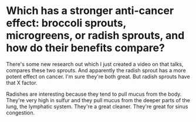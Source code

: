 # Which has a stronger anti-cancer effect: broccoli sprouts, microgreens, or radish sprouts, and how do their benefits compare?

There's some new research out which I just created a video on that talks, compares these two sprouts. And apparently the radish sprout has a more potent effect on cancer. I'm sure they're both great. But radish sprouts have that X factor.

Radishes are interesting because they tend to pull mucus from the body. They're very high in sulfur and they pull mucus from the deeper parts of the lung, the lymphatic system. They're a great cleaner. They're great for sinus congestion.